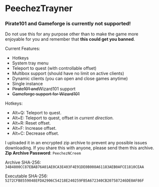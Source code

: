 # PeechezTrayner

### Pirate101 and Gameforge is currently not supported!

Do not use this for any purpose other than to make the game more enjoyable for
you and remember that **this could get you banned**.

Current Features:
- Hotkeys
- System tray menu
- Teleport to quest (with controllable offset)
- Multibox support (should have no limit on active clients)
- Dynamic clients (you can open and close games anytime)
- Single instance
- ~~Pirate101 and~~Wizard101 support
- ~~Gameforge support for Wizard101~~

Hotkeys:
- Alt+Q: Teleport to quest.
- Alt+E: Teleport to quest, offset in *current direction.*
- Alt+R: Reset offset.
- Alt+F: Increase offset.
- Alt+C: Decrease offset.

I uploaded it in an encrypted zip archive to prevent any possible issues downloading. If you share this with anyone, please send them this archive.
**Zip Archive Password**: `PeechezNCreem`

Archive SHA-256: `34B4800CC87EBAB76A01AE0CA3E403F4E91DE0B008A61183AEB0AFCE1810CEAA`

Executable SHA-256: `5272CFB8559048EFDA2906C54218E240259FB5A672340CB207587246DE0AF86F`
